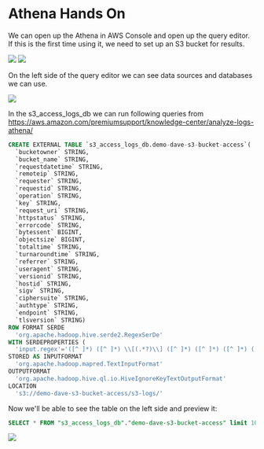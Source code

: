 # Athena Hands On

We can open up the Athena in AWS Console and open up the query editor.
If this is the first time using it, we need to set up an S3 bucket for results.

![](2022-02-17-08-09-58.png)
![](2022-02-17-08-11-00.png)

On the left side of the query editor we can see data sources and databases we can use.

![](2022-02-17-08-11-52.png)

In the s3_access_logs_db we can run following queries from https://aws.amazon.com/premiumsupport/knowledge-center/analyze-logs-athena/

```sql
CREATE EXTERNAL TABLE `s3_access_logs_db.demo-dave-s3-bucket-access`(
  `bucketowner` STRING,
  `bucket_name` STRING,
  `requestdatetime` STRING,
  `remoteip` STRING,
  `requester` STRING,
  `requestid` STRING,
  `operation` STRING,
  `key` STRING,
  `request_uri` STRING,
  `httpstatus` STRING,
  `errorcode` STRING,
  `bytessent` BIGINT,
  `objectsize` BIGINT,
  `totaltime` STRING,
  `turnaroundtime` STRING,
  `referrer` STRING,
  `useragent` STRING,
  `versionid` STRING,
  `hostid` STRING,
  `sigv` STRING,
  `ciphersuite` STRING,
  `authtype` STRING,
  `endpoint` STRING,
  `tlsversion` STRING)
ROW FORMAT SERDE
  'org.apache.hadoop.hive.serde2.RegexSerDe'
WITH SERDEPROPERTIES (
  'input.regex'='([^ ]*) ([^ ]*) \\[(.*?)\\] ([^ ]*) ([^ ]*) ([^ ]*) ([^ ]*) ([^ ]*) (\"[^\"]*\"|-) (-|[0-9]*) ([^ ]*) ([^ ]*) ([^ ]*) ([^ ]*) ([^ ]*) ([^ ]*) (\"[^\"]*\"|-) ([^ ]*)(?: ([^ ]*) ([^ ]*) ([^ ]*) ([^ ]*) ([^ ]*) ([^ ]*))?.*$')
STORED AS INPUTFORMAT
  'org.apache.hadoop.mapred.TextInputFormat'
OUTPUTFORMAT
  'org.apache.hadoop.hive.ql.io.HiveIgnoreKeyTextOutputFormat'
LOCATION
  's3://demo-dave-s3-bucket-access/s3-logs/'
```

Now we'll be able to see the table on the left side and preview it:

```sql
SELECT * FROM "s3_access_logs_db"."demo-dave-s3-bucket-access" limit 10;
```

![](2022-02-17-08-16-59.png)